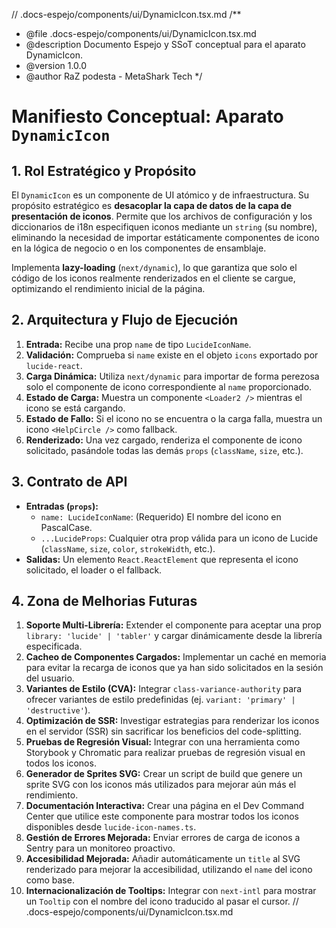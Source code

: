 // .docs-espejo/components/ui/DynamicIcon.tsx.md
/**
 * @file .docs-espejo/components/ui/DynamicIcon.tsx.md
 * @description Documento Espejo y SSoT conceptual para el aparato DynamicIcon.
 * @version 1.0.0
 * @author RaZ podesta - MetaShark Tech
 */
# Manifiesto Conceptual: Aparato `DynamicIcon`

## 1. Rol Estratégico y Propósito

El `DynamicIcon` es un componente de UI atómico y de infraestructura. Su propósito estratégico es **desacoplar la capa de datos de la capa de presentación de iconos**. Permite que los archivos de configuración y los diccionarios de i18n especifiquen iconos mediante un `string` (su nombre), eliminando la necesidad de importar estáticamente componentes de icono en la lógica de negocio o en los componentes de ensamblaje.

Implementa **lazy-loading** (`next/dynamic`), lo que garantiza que solo el código de los iconos realmente renderizados en el cliente se cargue, optimizando el rendimiento inicial de la página.

## 2. Arquitectura y Flujo de Ejecución

1.  **Entrada:** Recibe una prop `name` de tipo `LucideIconName`.
2.  **Validación:** Comprueba si `name` existe en el objeto `icons` exportado por `lucide-react`.
3.  **Carga Dinámica:** Utiliza `next/dynamic` para importar de forma perezosa solo el componente de icono correspondiente al `name` proporcionado.
4.  **Estado de Carga:** Muestra un componente `<Loader2 />` mientras el icono se está cargando.
5.  **Estado de Fallo:** Si el icono no se encuentra o la carga falla, muestra un icono `<HelpCircle />` como fallback.
6.  **Renderizado:** Una vez cargado, renderiza el componente de icono solicitado, pasándole todas las demás `props` (`className`, `size`, etc.).

## 3. Contrato de API

*   **Entradas (`props`):**
    *   `name: LucideIconName`: (Requerido) El nombre del icono en PascalCase.
    *   `...LucideProps`: Cualquier otra prop válida para un icono de Lucide (`className`, `size`, `color`, `strokeWidth`, etc.).
*   **Salidas:** Un elemento `React.ReactElement` que representa el icono solicitado, el loader o el fallback.

## 4. Zona de Melhorias Futuras

1.  **Soporte Multi-Librería:** Extender el componente para aceptar una prop `library: 'lucide' | 'tabler'` y cargar dinámicamente desde la librería especificada.
2.  **Cacheo de Componentes Cargados:** Implementar un caché en memoria para evitar la recarga de iconos que ya han sido solicitados en la sesión del usuario.
3.  **Variantes de Estilo (CVA):** Integrar `class-variance-authority` para ofrecer variantes de estilo predefinidas (ej. `variant: 'primary' | 'destructive'`).
4.  **Optimización de SSR:** Investigar estrategias para renderizar los iconos en el servidor (SSR) sin sacrificar los beneficios del code-splitting.
5.  **Pruebas de Regresión Visual:** Integrar con una herramienta como Storybook y Chromatic para realizar pruebas de regresión visual en todos los iconos.
6.  **Generador de Sprites SVG:** Crear un script de build que genere un sprite SVG con los iconos más utilizados para mejorar aún más el rendimiento.
7.  **Documentación Interactiva:** Crear una página en el Dev Command Center que utilice este componente para mostrar todos los iconos disponibles desde `lucide-icon-names.ts`.
8.  **Gestión de Errores Mejorada:** Enviar errores de carga de iconos a Sentry para un monitoreo proactivo.
9.  **Accesibilidad Mejorada:** Añadir automáticamente un `title` al SVG renderizado para mejorar la accesibilidad, utilizando el `name` del icono como base.
10. **Internacionalización de Tooltips:** Integrar con `next-intl` para mostrar un `Tooltip` con el nombre del icono traducido al pasar el cursor.
// .docs-espejo/components/ui/DynamicIcon.tsx.md